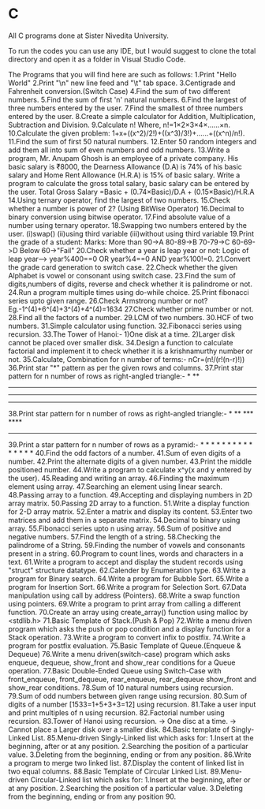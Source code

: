 # C
All C programs done at Sister Nivedita University.

To run the codes you can use any IDE, but I would suggest to clone the total directory and open it as a folder in Visual Studio Code.

The Programs that you will find here are such as follows:
1.Print "Hello World"
2.Print "\n" new line feed and "\t" tab space.
3.Centigrade and Fahrenheit conversion.(Switch Case)
4.Find the sum of two different numbers.
5.Find the sum of first 'n' natural numbers.
6.Find the largest of three numbers entered by the user.
7.Find the smallest of three numbers entered by the user. 
8.Create a simple calculator for Addition, Multiplication, Subtraction and Division. 
9.Calculate n! Where, n!=1×2×3×4×......×n.
10.Calculate the given problem: 1+x+((x^2)/2!)+((x^3)/3!)+......+((x^n)/n!).
11.Find the sum of first 50 natural numbers. 
12.Enter 50 random integers and add them all into sum of even numbers and odd numbers.
13.Write a program, Mr. Anupam Ghosh is an employee of a private company. His basic salary is ₹8000, the Dearness Allowance (D.A) is 74% of his basic salary and Home Rent Allowance (H.R.A) is 15% of basic salary. Write a program to calculate the gross total salary, basic salary can be entered by the user. 
        Total Gross Salary =Basic + (0.74×Basic)/D.A + (0.15×Basic)/H.R.A
14.Using ternary operator, find the largest of two numbers. 
15.Check whether a number is power of 2? (Using BitWise Operator)
16.Decimal to binary conversion using bitwise operator. 
17.Find absolute value of a number using ternary operator. 
18.Swapping two numbers entered by the user.
  (i)swap() (ii)using third variable (iii)without using third variable 
19.Print the grade of a student:
   Marks: More than 90->A
          80-89->B
          70-79->C
          60-69->D
          Below 60->"Fail"
20.Check whether a year is leap year or not: Logic of leap year--> year%400==0 OR year%4==0 AND year%100!=0.
21.Convert the grade card generation to switch case.
22.Check whether the given Alphabet is vowel or consonant using switch case.
23.Find the sum of digits,numbers of digits, reverse and check whether it is palindrome or not.
24.Run a program multiple times using do-while choice.
25.Print fibonacci series upto given range.
26.Check Armstrong number or not? Eg.-1^(4)+6^(4)+3^(4)+4^(4)=1634
27.Check whether prime number or not.
28.Find all the factors of a number.
29.LCM of two numbers.
30.HCF of two numbers.
31.Simple calculator using function. 
32.Fibonacci series using recursion. 
33.The Tower of Hanoi:-
   1)One disk at a time.
   2)Larger disk cannot be placed over smaller disk.
34.Design a function to calculate factorial and implement it to check whether it is a krishnamurthy number or not.
35.Calculate, Combination for n number of terms:-
       nCr=(n!/(r!(n-r)!))
36.Print star "*" pattern as per the given rows and columns. 
37.Print star pattern for n number of rows as right-angled triangle:- 
   *
   **
   ***
   ****
   *****
38.Print star pattern for n number of rows as right-angled triangle:-
       *
      **
     ***
    ****
   *****
39.Print a star pattern for n number of rows as a pyramid:- 
        *
       * *
      * * *
     * * * *
    * * * * *
40.Find the odd factors of a number.
41.Sum of even digits of a number.
42.Print the alternate digits of a given number.
43.Print the middle positioned number.
44.Write a program to calculate x^y(x and y entered by the user).
45.Reading and writing an array. 
46.Finding the maximum element using array.
47.Searching an element using linear search. 
48.Passing array to a function. 
49.Accepting and displaying numbers in 2D array matrix.
50.Passing 2D array to a function. 
51.Write a display function for 2-D array matrix.
52.Enter a matrix and display its content. 
53.Enter two matrices and add them in a separate matrix. 
54.Decimal to binary using array.
55.Fibonacci series upto n using array.
56.Sum of positive and negative numbers.
57.Find the length of a string. 
58.Checking the palindrome of a String. 
59.Finding the number of vowels and consonants present in a string.
60.Program to count lines, words and characters in a text.
61.Write a program to accept and display the student records using "struct" structure datatype. 
62.Calender by Enumeration type.
63.Write a program for Binary search.
64.Write a program for Bubble Sort.
65.Write a program for Insertion Sort.
66.Write a program for Selection Sort.
67.Data manipulation using call by address (Pointers).
68.Write a swap function using pointers.
69.Write a program to print array from calling a different function. 
70.Create an array using create_array() function using malloc by <stdlib.h>
71.Basic Template of Stack.(Push & Pop)
72.Write a menu driven program which asks the push or pop condition and a display function for a Stack operation. 
73.Write a program to convert infix to postfix.
74.Write a program for postfix evaluation. 
75.Basic Template of Queue.(Enqueue & Dequeue)
76.Write a menu driven(switch-case) program  which asks enqueue, dequeue, show_front and show_rear conditions for a Queue operation. 
77.Basic Double-Ended Queue using Switch-Case with front_enqueue, front_dequeue, rear_enqueue, rear_dequeue show_front and show_rear conditions. 
78.Sum of 10 natural numbers using recursion. 
79.Sum of odd numbers between given range using recursion. 
80.Sum of digits of a number [1533=1+5+3+3=12] using recursion. 
81.Take a user input and print multiples of n using recursion. 
82.Factorial number using recursion. 
83.Tower of Hanoi using recursion. 
   -> One disc at a time.
   -> Cannot place a Larger disk over a smaller disk. 
84.Basic template of Singly-Linked List.
85.Menu-driven Singly-Linked list which asks for:
         1.Insert at the beginning, after or at any position. 
          2.Searching the position of a particular value. 
           3.Deleting from the beginning, ending or from any position. 
86.Write a program to merge two linked list.
87.Display the content of linked list in two equal columns. 
88.Basic Template of Circular Linked List.
89.Menu-driven Circular-Linked list which asks for:
         1.Insert at the beginning, after or at any position. 
          2.Searching the position of a particular value. 
           3.Deleting from the beginning, ending or from any position
90.






